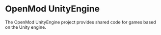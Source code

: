 # OpenMod UnityEngine
The OpenMod UnityEngine project provides  shared code for games based on the Unity engine.